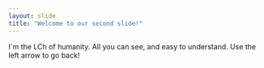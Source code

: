 ```yaml
---
layout: slide
title: "Welcome to our second slide!"
---
```


I´m the LCh of humanity. All you can see, and easy to understand.
Use the left arrow to go back!
